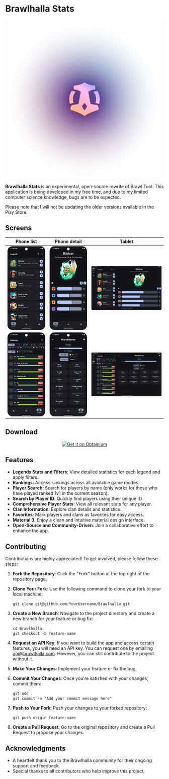 # Brawlhalla Stats

<div align="center">
   <img alt="logo"  width="512" src="./logo.png"/>
</div>

**Brawlhalla Stats** is an experimental, open-source rewrite of Brawl Tool. This application is
being developed in my free time, and due to my limited computer science knowledge, bugs are to be
expected.

Please note that I will not be updating the older versions available in the Play Store.

## Screens

| Phone list                        | Phone detail                            | Tablet                             |
|-----------------------------------|-----------------------------------------|------------------------------------|
| ![](./screens/phone/legends.png)  | ![](./screens/phone/legend_detail.png)  | ![](./screens/tablet/legends.png)  |
| ![](./screens/phone/rankings.png) | ![](./screens/phone/ranking_detail.png) | ![](./screens/tablet/rankings.png) |

## Download

<div align="center">
  <div style="display: flex; flex-flow: row wrap; justify-content: center; align-items: center;">
    <a href="https://github.com/ImranR98/Obtainium/releases"><img alt="Get it on Obtainium" width="200" height="80" src="https://github.com/user-attachments/assets/377575fe-a651-4420-afad-8dee21618c44" /></a>
  </div>
</div>

## Features

- **Legends Stats and Filters**: View detailed statistics for each legend and apply filters.
- **Rankings**: Access rankings across all available game modes.
- **Player Search**: Search for players by name (only works for those who have played ranked 1v1 in
  the current season).
- **Search by Player ID**: Quickly find players using their unique ID.
- **Comprehensive Player Stats**: View all relevant stats for any player.
- **Clan Information**: Explore clan details and statistics.
- **Favorites**: Mark players and clans as favorites for easy access.
- **Material 3**: Enjoy a clean and intuitive material design interface.
- **Open-Source and Community-Driven**: Join a collaborative effort to enhance the app.

## Contributing

Contributions are highly appreciated! To get involved, please follow these steps:

1. **Fork the Repository**: Click the "Fork" button at the top right of the repository page.
2. **Clone Your Fork**: Use the following command to clone your fork to your local machine:

    ```shell
    git clone git@github.com:YourUsername/Brawlhalla.git
    ```

3. **Create a New Branch**: Navigate to the project directory and create a new branch for your
   feature or bug fix:

    ```shell
    cd Brawlhalla
    git checkout -b feature-name
    ```

4. **Request an API Key**: If you want to build the app and access certain features, you will need
   an API key. You can request one by emailing [api@brawlhalla.com](mailto:api@brawlhalla.com).
   However, you can still contribute to the project without it.

5. **Make Your Changes**: Implement your feature or fix the bug.
6. **Commit Your Changes**: Once you're satisfied with your changes, commit them:

    ```shell
    git add .
    git commit -m "Add your commit message here"
    ```

7. **Push to Your Fork**: Push your changes to your forked repository:

    ```shell
    git push origin feature-name
    ```

8. **Create a Pull Request**: Go to the original repository and create a Pull Request to propose
   your changes.

## Acknowledgments

- A heartfelt thank you to the Brawlhalla community for their ongoing support and feedback.
- Special thanks to all contributors who help improve this project.
